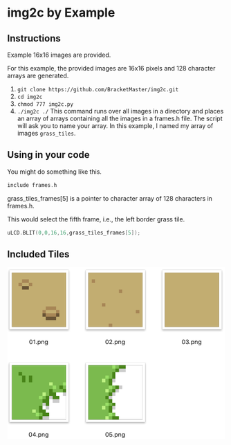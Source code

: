 # img2c by Example
## Instructions
Example 16x16 images are provided.

For this example, the provided images are 16x16 pixels and 128 character arrays are generated.

1. ```git clone https://github.com/BracketMaster/img2c.git```
2. ```cd img2c```
3. ```chmod 777 img2c.py```
4. ```./img2c ./``` This command runs over all images in a directory and places an array of arrays containing all the images in a frames.h file. The script will ask you to name your array. In this example, I named my array of images ```grass_tiles```.

## Using in your code
You might do something like this.
```c
include frames.h
```

grass_tiles_frames[5] is a pointer to character array of 128 characters in frames.h.

This would select the fifth frame, i.e., the left border grass tile.
```c
uLCD.BLIT(0,0,16,16,grass_tiles_frames[5]); 
```

## Included Tiles
![Tiles of Interest](./docs/preview.png)
